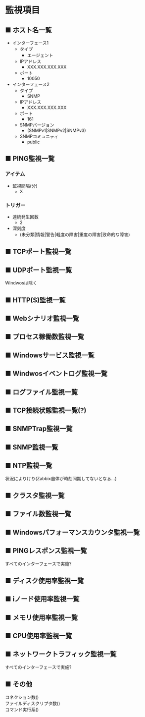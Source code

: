 # 監視項目
## ■ ホスト名一覧
- インターフェース1
  - タイプ
    - エージェント
  - IPアドレス
    - XXX.XXX.XXX.XXX
  - ポート
    - 10050
- インターフェース2
  - タイプ
    - SNMP
  - IPアドレス
    - XXX.XXX.XXX.XXX
  - ポート
    - 161
  - SNMPバージョン
    - (SNMPv1|SNMPv2|SNMPv3)
  - SNMPコミュニティ
    - public 
## ■ PING監視一覧
### アイテム
- 監視間隔(分)
  - X

### トリガー
- 連続発生回数
  - 2
- 深刻度
  - (未分類|情報|警告|軽度の障害|重度の障害|致命的な障害)
## ■ TCPポート監視一覧
## ■ UDPポート監視一覧
Windwosは除く
## ■ HTTP(S)監視一覧
## ■ Webシナリオ監視一覧
## ■ プロセス稼働数監視一覧
## ■ Windowsサービス監視一覧
## ■ Windwosイベントログ監視一覧
## ■ ログファイル監視一覧
## ■ TCP接続状態監視一覧(?)
## ■ SNMPTrap監視一覧
## ■ SNMP監視一覧
## ■ NTP監視一覧
状況によりけり(Zabbix自体が時刻同期してないとなぁ...)
## ■ クラスタ監視一覧
## ■ ファイル数監視一覧
## ■ Windowsパフォーマンスカウンタ監視一覧
## ■ PINGレスポンス監視一覧
すべてのインターフェースで実施?
## ■ ディスク使用率監視一覧
## ■ iノード使用率監視一覧
## ■ メモリ使用率監視一覧
## ■ CPU使用率監視一覧
## ■ ネットワークトラフィック監視一覧
すべてのインターフェースで実施?
## ■ その他
コネクション数()  
ファイルディスクリプタ数()  
コマンド実行系()
